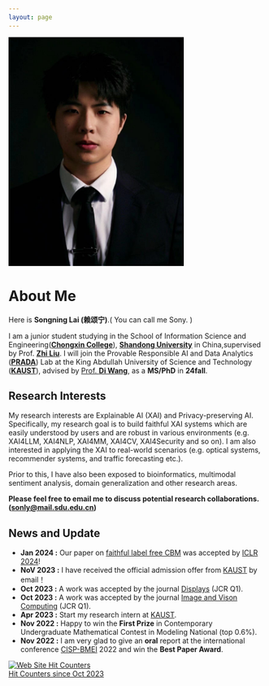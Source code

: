 ```yaml
---
layout: page
---
```

<!-- 
<img src="./1156.jpg" class="floatpic" width="360" height="574"> -->
<!-- 
<img src="./songninglai.png" class="floatpic" width="360" height="574"> -->


<img src="./zzz.jpg" class="floatpic" width="345" height="450">

# About Me

Here is **Songning Lai (赖颂宁)**.( You can call me Sony. )

I am a junior student studying in the School of Information Science and Engineering([**Chongxin College**](https://baike.baidu.com/item/%E5%B1%B1%E4%B8%9C%E5%A4%A7%E5%AD%A6%E5%B4%87%E6%96%B0%E5%AD%A6%E5%A0%82/20809738?fr=aladdin)), [**Shandong University**](https://www.sdu.edu.cn/) in China,supervised by Prof. [**Zhi Liu**](https://faculty.sdu.edu.cn/liuzhi1/zh_CN/index.htm). I will join the Provable Responsible AI and Data Analytics ([**PRADA**](http://www.pradalab.org/)) Lab at the King Abdullah University of Science and Technology ([**KAUST**](https://www.kaust.edu.sa/)), advised by [Prof. **Di Wang**](https://shao3wangdi.github.io/), as a **MS/PhD** in **24fall**.

<!-- I will join [**KAUST**](https://www.kaust.edu.sa/) in 2024fall to begin my phd career,and am very fortunate to be advised by Prof. [**Di Wang**](https://shao3wangdi.github.io/) in [**PRADA Lab**](http://www.pradalab.org/) (Provable Responsible AI and Data Analytics Lab).-->

## Research Interests

My research interests are Explainable AI (XAI) and Privacy-preserving AI. Specifically, my research goal is to build faithful XAI systems which are easily understood by users and are robust in various environments (e.g. XAI4LLM, XAI4NLP, XAI4MM, XAI4CV, XAI4Security and so on). I am also interested in applying the XAI to real-world scenarios (e.g. optical systems, recommender systems, and traffic forecasting etc.).

Prior to this, I have also been exposed to bioinformatics, multimodal sentiment analysis, domain generalization and other research areas.

**Please feel free to email me to discuss potential research collaborations.(sonly@mail.sdu.edu.cn)**

## News and Update

- **Jan 2024 :** Our paper on [faithful label free CBM](https://openreview.net/forum?id=rp0EdI8X4e) was accepted by [ICLR 2024](https://openreview.net/group?id=ICLR.cc/2024/Conference)!
- **NoV 2023 :** I have received the official admission offer from [KAUST](https://www.kaust.edu.sa/) by email！
- **Oct 2023 :** A work was accepted by the journal [Displays](https://www.sciencedirect.com/journal/displays) (JCR Q1).
- **Oct 2023 :** A work was accepted by the journal [Image and Vison Computing](https://www.sciencedirect.com/journal/image-and-vision-computing) (JCR Q1).
- **Apr 2023 :** Start my research intern at [KAUST](https://www.kaust.edu.sa/).
- **Nov 2022 :** Happy to win the **First Prize** in Contemporary Undergraduate Mathematical Contest in Modeling National (top 0.6%).
- **Nov 2022 :** I am very glad to give an **oral** report at the international conference [CISP-BMEI](http://www.cisp-bmei.cn/) 2022 and win the **Best Paper Award**.

<a href="https://www.easycounter.com/">
<img src="https://www.easycounter.com/counter.php?sony0328"
border="0" alt="Web Site Hit Counters"></a>
<br><a href="https://www.easycounter.com/">Hit Counters  since Oct 2023</a>


